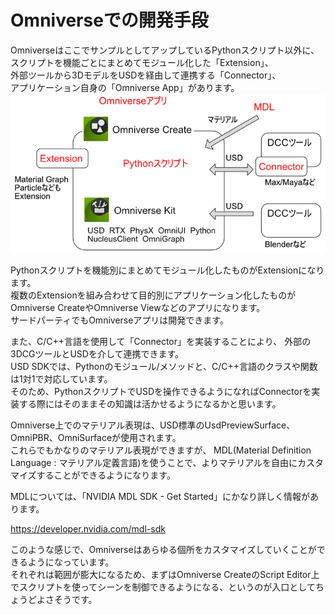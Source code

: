 # Omniverseでの開発手段

OmniverseはここでサンプルとしてアップしているPythonスクリプト以外に、    
スクリプトを機能ごとにまとめてモジュール化した「Extension」、      
外部ツールから3DモデルをUSDを経由して連携する「Connector」、     
アプリケーション自身の「Omniverse App」があります。     
![knowledge_dev_method_01.png](./images/knowledge_dev_method_01.png)    

Pythonスクリプトを機能別にまとめてモジュール化したものがExtensionになります。     
複数のExtensionを組み合わせて目的別にアプリケーション化したものがOmniverse CreateやOmniverse Viewなどのアプリになります。     
サードパーティでもOmniverseアプリは開発できます。     

また、C/C++言語を使用して「Connector」を実装することにより、
外部の3DCGツールとUSDを介して連携できます。    
USD SDKでは、Pythonのモジュール/メソッドと、C/C++言語のクラスや関数は1対1で対応しています。    
そのため、PythonスクリプトでUSDを操作できるようになればConnectorを実装する際にはそのままその知識は活かせるようになるかと思います。    

Omniverse上でのマテリアル表現は、USD標準のUsdPreviewSurface、OmniPBR、OmniSurfaceが使用されます。     
これらでもかなりのマテリアル表現ができますが、
MDL(Material Definition Language : マテリアル定義言語)を使うことで、よりマテリアルを自由にカスタマイズすることができるようになります。    

MDLについては、「NVIDIA MDL SDK - Get Started」にかなり詳しく情報があります。      

https://developer.nvidia.com/mdl-sdk

このような感じで、Omniverseはあらゆる個所をカスタマイズしていくことができるようになっています。      
それぞれは範囲が膨大になるため、まずはOmniverse CreateのScript Editor上でスクリプトを使ってシーンを制御できるようになる、というのが入口としてちょうどよさそうです。     

